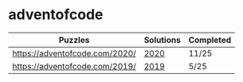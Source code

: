 # adventofcode

| Puzzles | Solutions | Completed |
| --- | --- | --- | 
| https://adventofcode.com/2020/ | [2020](2020/) | 11/25 |
| https://adventofcode.com/2019/ | [2019](2019/) | 5/25 |
